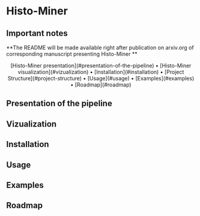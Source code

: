 # Histo-Miner

## Important notes

**The README will be made available right after publication on arxiv.org of corresponding manuscript presenting Histo-Miner ** 

<div align="center">
[Histo-Miner presentation](#presentation-of-the-pipeline) • [Histo-Miner visualization](#vizualization) • [Installation](#installation) • [Project Structure](#project-structure) • [Usage](#usage) • [Examples](#examples) • [Roadmap](#roadmap) 

</div>


## Presentation of the pipeline

## Vizualization

## Installation

## Usage

## Examples 

## Roadmap

